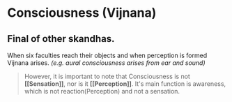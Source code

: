 # Consciousness (Vijnana)
## Final of other skandhas. 
When six faculties reach their objects and when perception is formed Vijnana arises. *(e.g. aural consciousness arises from ear and sound)*
> However, it is important to note that Consciousness is not **[[Sensation]]**, nor is it **[[Perception]]**. It's main function is awareness, which is not reaction(Perception) and not a sensation.